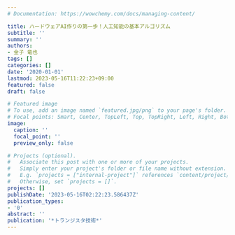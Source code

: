 ```yaml
---
# Documentation: https://wowchemy.com/docs/managing-content/

title: ハードウェアAI作りの第一歩！人工知能の基本アルゴリズム
subtitle: ''
summary: ''
authors:
- 金子 竜也
tags: []
categories: []
date: '2020-01-01'
lastmod: 2023-05-16T11:22:23+09:00
featured: false
draft: false

# Featured image
# To use, add an image named `featured.jpg/png` to your page's folder.
# Focal points: Smart, Center, TopLeft, Top, TopRight, Left, Right, BottomLeft, Bottom, BottomRight.
image:
  caption: ''
  focal_point: ''
  preview_only: false

# Projects (optional).
#   Associate this post with one or more of your projects.
#   Simply enter your project's folder or file name without extension.
#   E.g. `projects = ["internal-project"]` references `content/project/deep-learning/index.md`.
#   Otherwise, set `projects = []`.
projects: []
publishDate: '2023-05-16T02:22:23.586437Z'
publication_types:
- '0'
abstract: ''
publication: '*トランジスタ技術*'
---
```

